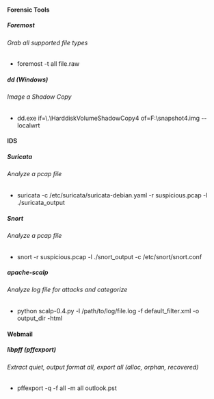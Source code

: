 #### Forensic Tools
##### Foremost
###### Grab all supported file types
* foremost -t all file.raw

##### dd (Windows)
###### Image a Shadow Copy
* dd.exe if=\\.\\HarddiskVolumeShadowCopy4 of=F:\snapshot4.img --localwrt


#### IDS
##### Suricata
###### Analyze a pcap file
* suricata -c /etc/suricata/suricata-debian.yaml -r suspicious.pcap -l ./suricata_output

##### Snort
###### Analyze a pcap file
* snort -r suspicious.pcap -l ./snort_output -c /etc/snort/snort.conf

##### apache-scalp
###### Analyze log file for attacks and categorize
* python scalp-0.4.py -l /path/to/log/file.log -f default_filter.xml -o output_dir -html


#### Webmail
##### libpff (pffexport)
###### Extract quiet, output format all, export all (alloc, orphan, recovered)
* pffexport -q -f all -m all outlook.pst
